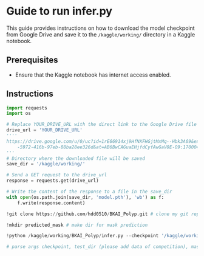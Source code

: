 # Guide to run infer.py

This guide provides instructions on how to download the model checkpoint from Google Drive and save it to the `/kaggle/working/` directory in a Kaggle notebook.

## Prerequisites

- Ensure that the Kaggle notebook has internet access enabled.

## Instructions
```python
import requests
import os

# Replace YOUR_DRIVE_URL with the direct link to the Google Drive file
drive_url = 'YOUR_DRIVE_URL'
''''
https://drive.google.com/u/0/uc?id=1rE66914xj9HfNXFHGjtMxMq--Hbk3A69&export=download&confirm=t&uuid=2b4102a9\
    -5972-416b-97eb-88ba28ee326d&at=AB6BwCAGuaEHjfdCyfAwGaV0E-O9:1700047389408'
'''
# Directory where the downloaded file will be saved
save_dir = '/kaggle/working/'

# Send a GET request to the drive_url
response = requests.get(drive_url)

# Write the content of the response to a file in the save_dir
with open(os.path.join(save_dir, 'model.pth'), 'wb') as f:
    f.write(response.content)
```
```python
!git clone https://github.com/hdd0510/BKAI_Polyp.git # clone my git repo
```
```python
!mkdir predicted_mask # make dir for mask prediction
```
```python
!python /kaggle/working/BKAI_Polyp/infer.py --checkpoint '/kaggle/working/model.pth' --test_dir '/kaggle/input/bkai-igh-neopolyp/test/test' --mask_dir '/kaggle/working/predicted_mask'

# parse args checkpoint, test_dir (please add data of competition), mask_dir

